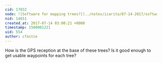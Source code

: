```yaml
---
cid: 17032
node: ![Software for mapping trees?](../notes/icarito/07-14-2017/software-for-mapping-trees)
nid: 14651
created_at: 2017-07-14 03:00:21 +0000
timestamp: 1500001221
uid: 554
author: cfastie
---
```


How is the GPS reception at the base of these trees? Is it good enough to get usable waypoints for each tree? 